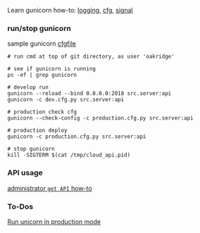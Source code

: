 Learn gunicorn how-to:
[logging](http://docs.gunicorn.org/en/latest/settings.html#logging),
[cfg](http://docs.gunicorn.org/en/stable/configure.html),
[signal](http://docs.gunicorn.org/en/stable/signals.html)

### run/stop gunicorn
sample gunicorn [cfgfile](https://github.com/benoitc/gunicorn/blob/master/examples/example_config.py)
```shell
# run cmd at top of git directory, as user 'oakridge'

# see if gunicorn is running
ps -ef | grep gunicorn

# develop run 
gunicorn --reload --bind 0.0.0.0:2018 src.server:api
gunicorn -c dev.cfg.py src.server:api

# production check cfg
gunicorn --check-config -c production.cfg.py src.server:api

# production deploy
gunicorn -c production.cfg.py src.server:api

# stop gunicorn
kill -SIGTERM $(cat /tmp/cloud_api.pid)
```

### API usage
[administrator `get API` how-to](doc/api-howto.md)

### To-Dos
[Run unicorn in production mode](http://docs.gunicorn.org/en/stable/deploy.html)
